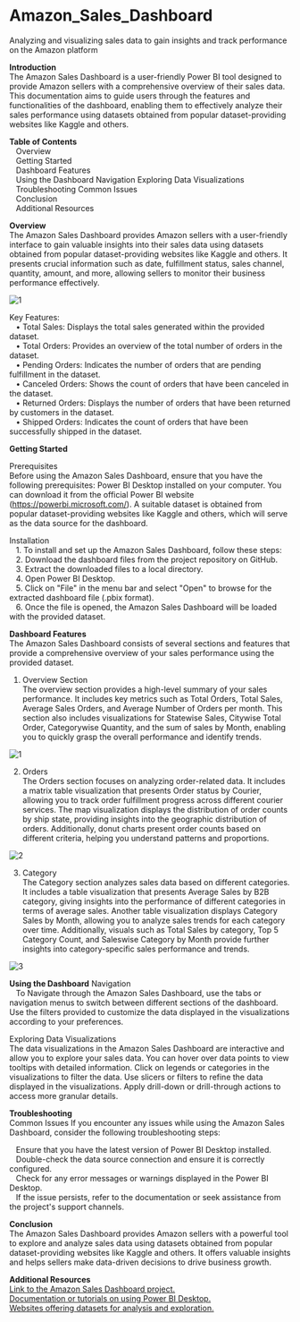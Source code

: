 # Amazon_Sales_Dashboard
Analyzing and visualizing sales data to gain insights and track performance on the Amazon platform

**Introduction**  
The Amazon Sales Dashboard is a user-friendly Power BI tool designed to provide Amazon sellers with a comprehensive overview of their sales data. This documentation aims to guide users through the features and functionalities of the dashboard, enabling them to effectively analyze their sales performance using datasets obtained from popular dataset-providing websites like Kaggle and others.

**Table of Contents**  
  &nbsp;&nbsp; Overview  
  &nbsp;&nbsp; Getting Started  
  &nbsp;&nbsp; Dashboard Features   
  &nbsp;&nbsp; Using the Dashboard Navigation Exploring Data Visualizations  
  &nbsp;&nbsp; Troubleshooting Common Issues  
  &nbsp;&nbsp; Conclusion  
  &nbsp;&nbsp; Additional Resources

**Overview**  
The Amazon Sales Dashboard provides Amazon sellers with a user-friendly interface to gain valuable insights into their sales data using datasets obtained from popular dataset-providing websites like Kaggle and others. It presents crucial information such as date, fulfillment status, sales channel, quantity, amount, and more, allowing sellers to monitor their business performance effectively.  

![1](https://github.com/DeveshGaonkar/Amazon_Sales_Dashboard/assets/138006145/050105a1-a8d5-42fd-8cca-b212853a4e1a)


Key Features:  
&nbsp;&nbsp; •	Total Sales: Displays the total sales generated within the provided dataset.  
&nbsp;&nbsp; •	Total Orders: Provides an overview of the total number of orders in the dataset.  
&nbsp;&nbsp; •	Pending Orders: Indicates the number of orders that are pending fulfillment in the dataset.  
&nbsp;&nbsp; •	Canceled Orders: Shows the count of orders that have been canceled in the dataset.  
&nbsp;&nbsp; •	Returned Orders: Displays the number of orders that have been returned by customers in the dataset.  
&nbsp;&nbsp; •	Shipped Orders: Indicates the count of orders that have been successfully shipped in the dataset.  


**Getting Started**  

Prerequisites  
Before using the Amazon Sales Dashboard, ensure that you have the following prerequisites:
Power BI Desktop installed on your computer. You can download it from the official Power BI website (https://powerbi.microsoft.com/).
A suitable dataset is obtained from popular dataset-providing websites like Kaggle and others, which will serve as the data source for the dashboard.  

Installation  
&nbsp;&nbsp; 1.	To install and set up the Amazon Sales Dashboard, follow these steps:  
&nbsp;&nbsp; 2.	Download the dashboard files from the project repository on GitHub.  
&nbsp;&nbsp; 3.	Extract the downloaded files to a local directory.  
&nbsp;&nbsp; 4.	Open Power BI Desktop.  
&nbsp;&nbsp; 5.	Click on "File" in the menu bar and select "Open" to browse for the extracted dashboard file (.pbix format).  
&nbsp;&nbsp; 6.	Once the file is opened, the Amazon Sales Dashboard will be loaded with the provided dataset.  

**Dashboard Features**  
The Amazon Sales Dashboard consists of several sections and features that provide a comprehensive overview of your sales performance using the provided dataset.

1. Overview Section  
The overview section provides a high-level summary of your sales performance. It includes key metrics such as Total Orders, Total Sales, Average Sales Orders, and Average Number of Orders per month. This section also includes visualizations for Statewise Sales, Citywise Total Order, Categorywise Quantity, and the sum of sales by Month, enabling you to quickly grasp the overall performance and identify trends.


![1](https://github.com/DeveshGaonkar/Amazon_Sales_Dashboard/assets/138006145/acd5b638-19ca-474f-911d-5ebeb3ec7b71)


 2. Orders  
The Orders section focuses on analyzing order-related data. It includes a matrix table visualization that presents Order status by Courier, allowing you to track order fulfillment progress across different courier services. The map visualization displays the distribution of order counts by ship state, providing insights into the geographic distribution of orders. Additionally, donut charts present order counts based on different criteria, helping you understand patterns and proportions.

![2](https://github.com/DeveshGaonkar/Amazon_Sales_Dashboard/assets/138006145/aafbe29d-a336-4fe8-a06e-b82afcac6932)



3. Category  
The Category section analyzes sales data based on different categories. It includes a table visualization that presents Average Sales by B2B category, giving insights into the performance of different categories in terms of average sales. Another table visualization displays Category Sales by Month, allowing you to analyze sales trends for each category over time. Additionally, visuals such as Total Sales by category, Top 5 Category Count, and Saleswise Category by Month provide further insights into category-specific sales performance and trends.


![3](https://github.com/DeveshGaonkar/Amazon_Sales_Dashboard/assets/138006145/3ea722d6-c834-4aab-a804-978d4770d765)


**Using the Dashboard**
Navigation  
&nbsp;&nbsp; To Navigate through the Amazon Sales Dashboard, use the tabs or navigation menus to switch between different sections of the dashboard. Use the filters provided to customize the data displayed in the visualizations according to your preferences.

Exploring Data Visualizations  
The data visualizations in the Amazon Sales Dashboard are interactive and allow you to explore your sales data. You can hover over data points to view tooltips with detailed information. Click on legends or categories in the visualizations to filter the data. Use slicers or filters to refine the data displayed in the visualizations. Apply drill-down or drill-through actions to access more granular details.



**Troubleshooting**  
Common Issues
If you encounter any issues while using the Amazon Sales Dashboard, consider the following troubleshooting steps:  

&nbsp;&nbsp; Ensure that you have the latest version of Power BI Desktop installed.  
&nbsp;&nbsp; Double-check the data source connection and ensure it is correctly configured.  
&nbsp;&nbsp; Check for any error messages or warnings displayed in the Power BI Desktop.  
&nbsp;&nbsp; If the issue persists, refer to the documentation or seek assistance from the project's support channels.  

**Conclusion**  
The Amazon Sales Dashboard provides Amazon sellers with a powerful tool to explore and analyze sales data using datasets obtained from popular dataset-providing websites like Kaggle and others. It offers valuable insights and helps sellers make data-driven decisions to drive business growth.

**Additional Resources**  
[Link to the Amazon Sales Dashboard project.](https://app.powerbi.com/reportEmbed?reportId=2ddea76f-0877-4fef-9094-67a6a5f27772&autoAuth=true&ctid=b548b9e2-466a-4d81-903b-24cf8cc5e37e)  
[Documentation or tutorials on using Power BI Desktop.](https://learn.microsoft.com/en-us/power-bi/fundamentals/service-get-started)  
[Websites offering datasets for analysis and exploration.](https://www.kaggle.com/)  

